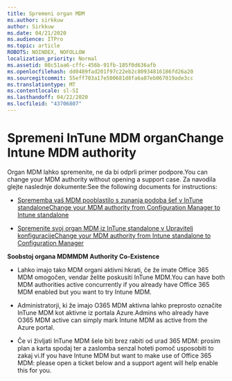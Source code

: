 ```yaml
---
title: Spremeni organ MDM
ms.author: sirkkuw
author: Sirkkuw
ms.date: 04/21/2020
ms.audience: ITPro
ms.topic: article
ROBOTS: NOINDEX, NOFOLLOW
localization_priority: Normal
ms.assetid: 08c51aa6-cffc-456b-91fb-185f0d636afb
ms.openlocfilehash: dd0489fad201f97c22eb2c80934816186fd26a20
ms.sourcegitcommit: 55eff703a17e500681d8fa6a87eb067019ade3cc
ms.translationtype: MT
ms.contentlocale: sl-SI
ms.lasthandoff: 04/22/2020
ms.locfileid: "43706807"
---
```

# <a name="change-intune-mdm-authority"></a><span data-ttu-id="be406-102">Spremeni InTune MDM organ</span><span class="sxs-lookup"><span data-stu-id="be406-102">Change Intune MDM authority</span></span>

<span data-ttu-id="be406-103">Organ MDM lahko spremenite, ne da bi odprli primer podpore.</span><span class="sxs-lookup"><span data-stu-id="be406-103">You can change your MDM authority without opening a support case.</span></span> <span data-ttu-id="be406-104">Za navodila glejte naslednje dokumente:</span><span class="sxs-lookup"><span data-stu-id="be406-104">See the following documents for instructions:</span></span>
  
- [<span data-ttu-id="be406-105">Sprememba vaš MDM pooblastilo s zunanja podoba šef v InTune standalone</span><span class="sxs-lookup"><span data-stu-id="be406-105">Change your MDM authority from Configuration Manager to Intune standalone</span></span>](https://docs.microsoft.com/configmgr/mdm/deploy-use/migrate-change-mdm-authority)
    
- [<span data-ttu-id="be406-106">Spremenite svoj organ MDM iz InTune standalone v Upravitelj konfiguracije</span><span class="sxs-lookup"><span data-stu-id="be406-106">Change your MDM authority from Intune standalone to Configuration Manager</span></span>](https://docs.microsoft.com/configmgr/mdm/deploy-use/change-mdm-authority)
    
 <span data-ttu-id="be406-107">**Soobstoj organa MDM**</span><span class="sxs-lookup"><span data-stu-id="be406-107">**MDM Authority Co-Existence**</span></span>
  
- <span data-ttu-id="be406-108">Lahko imajo tako MDM organi aktivni hkrati, če že imate Office 365 MDM omogočen, vendar želite poskusiti InTune MDM.</span><span class="sxs-lookup"><span data-stu-id="be406-108">You can have both MDM authorities active concurrently if you already have Office 365 MDM enabled but you want to try Intune MDM.</span></span>
    
- <span data-ttu-id="be406-109">Administratorji, ki že imajo O365 MDM aktivna lahko preprosto označite InTune MDM kot aktivne iz portala Azure.</span><span class="sxs-lookup"><span data-stu-id="be406-109">Admins who already have O365 MDM active can simply mark Intune MDM as active from the Azure portal.</span></span>
    
- <span data-ttu-id="be406-110">Če vi življati InTune MDM šele biti brez rabiti od urad 365 MDM: prosim plan a karta spodaj ter a zaslomba senzal hoteti pomoč usposobiti to zakaj vi.</span><span class="sxs-lookup"><span data-stu-id="be406-110">If you have Intune MDM but want to make use of Office 365 MDM: please open a ticket below and a support agent will help enable this for you.</span></span>
    

